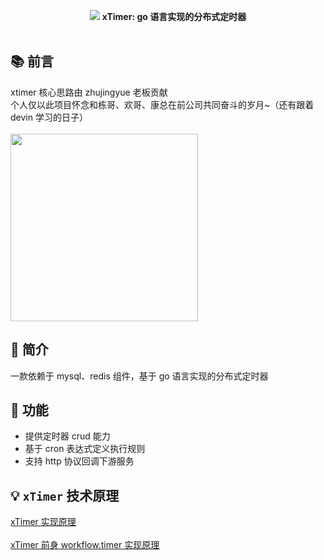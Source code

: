 <p align="center">
<img src="https://github.com/xiaoxuxiansheng/xtimer/blob/main/common/img/xtimer.png" />
<b>xTimer: go 语言实现的分布式定时器</b>
<br/><br/>
</p>

## 📚 前言
xtimer 核心思路由 zhujingyue 老板贡献<br>
个人仅以此项目怀念和栋哥、欢哥、康总在前公司共同奋斗的岁月~（还有跟着 devin 学习的日子）<br/><br/>
<img src="https://github.com/xiaoxuxiansheng/xtimer/blob/main/common/img/hezhao.jpeg" height="300px"/>

## 📖 简介
一款依赖于 mysql、redis 组件，基于 go 语言实现的分布式定时器

## 🚀 功能
- 提供定时器 crud 能力
- 基于 cron 表达式定义执行规则
- 支持 http 协议回调下游服务

## 💡 `xTimer` 技术原理
<a href="https://juejin.cn/post/7174007780104208392">xTimer 实现原理</a> <br/><br/>
<a href="https://juejin.cn/post/7116320697139331103">xTimer 前身 workflow.timer 实现原理</a>


